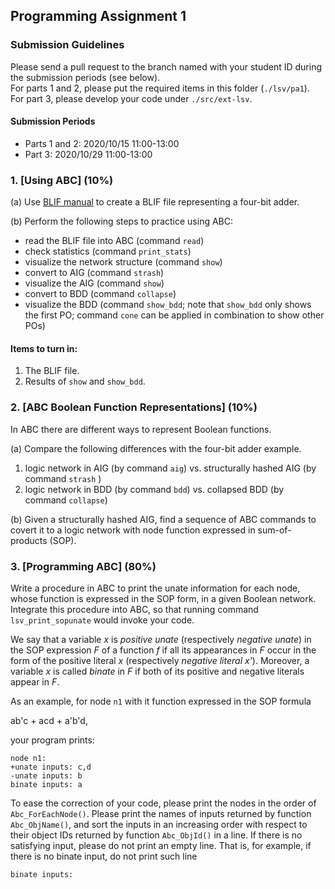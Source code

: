 ## Programming Assignment 1

### Submission Guidelines
Please send a pull request to the branch named with your student ID during the submission periods (see below).  
For parts 1 and 2, please put the required items in this folder (`./lsv/pa1`).  
For part 3, please develop your code under `./src/ext-lsv`.
#### Submission Periods
- Parts 1 and 2: 2020/10/15 11:00-13:00  
- Part 3: 2020/10/29 11:00-13:00  

### 1. [Using ABC] (10%)
(a) Use [BLIF manual][blif-manual] to create a BLIF file representing a four-bit adder.

[blif-manual]: http://www.eecs.berkeley.edu/~alanmi/publications/other/blif.pdf

(b) Perform the following steps to practice using ABC:
 - read the BLIF file into ABC (command `read`)
 - check statistics (command `print_stats`)
 - visualize the network structure (command `show`)
 - convert to AIG (command `strash`)
 - visualize the AIG (command `show`)
 - convert to BDD (command `collapse`)
 - visualize the BDD (command `show_bdd`; note that `show_bdd` only shows the first PO; command `cone` can be applied in combination to show other POs)

#### Items to turn in:
 1. The BLIF file.
 2. Results of `show` and `show_bdd`.

### 2. [ABC Boolean Function Representations] (10%)
In ABC there are different ways to represent Boolean functions.

(a) Compare the following differences with the four-bit adder example.  
1. logic network in AIG (by command `aig`) vs.
structurally hashed AIG (by command `strash` )
2. logic network in BDD (by command `bdd`) vs.
collapsed BDD (by command `collapse`)

(b) Given a structurally hashed AIG, find a sequence
of ABC commands to covert it to a logic network with node function expressed in sum-of-products (SOP).

### 3. [Programming ABC] (80%)
Write a procedure in ABC to print the unate information for each node, whose function is expressed in the SOP form, in a given Boolean network.
Integrate this procedure into ABC, so that running command `lsv_print_sopunate` would invoke your code.

We say that a variable *x* is *positive unate* (respectively *negative unate*) in the SOP expression *F* of a function *f* if all its appearances in *F* occur in the form of the positive literal *x* (respectively *negative literal x'*). Moreover, a variable *x* is called *binate* in *F* if both of its positive and negative literals appear in *F*.

As an example, for node `n1` with it function expressed in the SOP formula

ab'c + acd + a'b'd,

your program prints:
```
node n1:
+unate inputs: c,d
-unate inputs: b
binate inputs: a
```

To ease the correction of your code,
please print the nodes in the order of `Abc_ForEachNode()`.
Please print the names of inputs returned by function `Abc_ObjName()`, and sort the inputs in an increasing order with respect to their object IDs returned by function `Abc_ObjId()` in a line.
If there is no satisfying input,
please do not print an empty line.
That is, for example, if there is no binate input, do not print such line
```
binate inputs:
```
